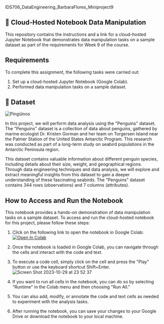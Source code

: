 IDS706_DataEngineering_BarbaraFlores_Miniproject9
## 📂  Cloud-Hosted Notebook Data Manipulation

This repository contains the instructions and a link for a cloud-hosted Jupyter Notebook that demonstrates data manipulation tasks on a sample dataset as part of the requirements for Week 9 of the course.

## Requirements

To complete this assignment, the following tasks were carried out:

1. Set up a cloud-hosted Jupyter Notebook (Google Colab).
2. Performed data manipulation tasks on a sample dataset.


## 🐧 Dataset
![Pingüinos](https://www.hogarmania.com/archivos/202104/aspectos-curiosos-pinguinos-portada-1280x720x80xX.jpg)

In this project, we will perform data analysis using the "Penguins" dataset. The "Penguins" dataset is a collection of data about penguins, gathered by marine ecologist Dr. Kristen Gorman and her team on Torgersen Island near the Palmer Station of the United States Antarctic Program. This research was conducted as part of a long-term study on seabird populations in the Antarctic Peninsula region.

This dataset contains valuable information about different penguin species, including details about their size, weight, and geographical regions. Through data engineering techniques and data analysis, we will explore and extract meaningful insights from this dataset to gain a deeper understanding of these fascinating seabirds. The "Penguins" dataset contains 344 rows (observations) and 7 columns (attributes).

## How to Access and Run the Notebook
This notebook provides a hands-on demonstration of data manipulation tasks on a sample dataset. To access and run the cloud-hosted notebook for this project, please follow these steps:

1. Click on the following link to open the notebook in Google Colab:  [![Open In Colab](https://colab.research.google.com/assets/colab-badge.svg)](https://colab.research.google.com/drive/179ts2vZp2tiNUdrdmwqWjtOkkjcuAkfY?usp=sharing)

2. Once the notebook is loaded in Google Colab, you can navigate through the cells and interact with the code and text.

3. To execute a code cell, simply click on the cell and press the "Play" button or use the keyboard shortcut Shift+Enter.
![Screen Shot 2023-10-29 at 23 52 37](https://github.com/nogibjj/IDS706_DataEngineering_BarbaraFlores_Miniproject9/assets/143648839/17119789-2962-444f-b0bf-ebd46e69ed21)

4. If you want to run all cells in the notebook, you can do so by selecting "Runtime" in the Colab menu and then choosing "Run All."

5. You can also add, modify, or annotate the code and text cells as needed to experiment with the analysis tasks.

6. After running the notebook, you can save your changes to your Google Drive or download the notebook to your local machine.


